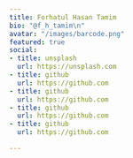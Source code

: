 ```yaml
---
title: Forhatul Hasan Tamim
bio: "@f_h_tamim\n"
avatar: "/images/barcode.png"
featured: true
social:
- title: unsplash
  url: https://unsplash.com
- title: github
  url: https://github.com
- title: github
  url: https://github.com
- title: github
  url: https://github.com
- title: github
  url: https://github.com

---
```

